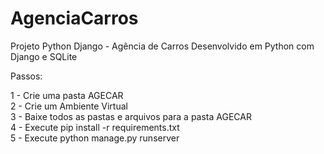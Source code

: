 # AgenciaCarros
Projeto Python Django - Agência de Carros
Desenvolvido em Python com Django e SQLite

Passos:

1 - Crie uma pasta AGECAR  
2 - Crie um Ambiente Virtual  
3 - Baixe todos as pastas e arquivos para a pasta AGECAR  
4 - Execute pip install -r requirements.txt   
5 - Execute python manage.py runserver


